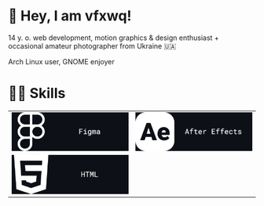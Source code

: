 # 👋 Hey, I am vfxwq!
14 y. o. web development, motion graphics & design enthusiast + occasional amateur photographer from Ukraine 🇺🇦

Arch Linux user, GNOME enjoyer
# 👨‍💻 Skills
<table style="border-collapse: collapse; border: none;">
  <tr>
    <td><img src="https://github.com/vfXwq/images-for-readme/blob/main/Frame%201.png"></td>
    <td><img src="https://github.com/vfXwq/images-for-readme/blob/main/Frame%202.png"></td>
  </tr>
  <tr>
    <td><img src="https://github.com/vfXwq/images-for-readme/blob/main/Frame%203.png"></td>
  </tr>
</table>

